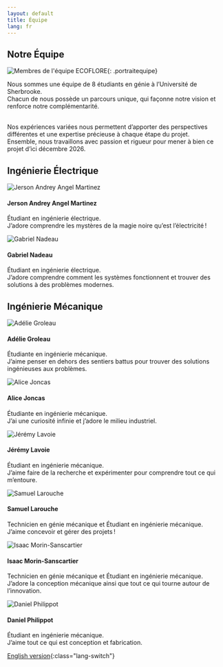 ```yaml
---
layout: default
title: Équipe
lang: fr
---
```

<div class="texte-centre">
  <h2>Notre Équipe</h2>
</div>

![Membres de l'équipe ECOFLORE](../images/DSC_0097.JPG){: .portraitequipe}

<div class="texte-centre">
Nous sommes une équipe de 8 étudiants en génie à l’Université de Sherbrooke.<br>
Chacun de nous possède un parcours unique, qui façonne notre vision et renforce notre complémentarité.<br><br>

Nos expériences variées nous permettent d’apporter des perspectives différentes et une expertise précieuse à chaque étape du projet.<br>
Ensemble, nous travaillons avec passion et rigueur pour mener à bien ce projet d’ici décembre 2026.<br>
</div>

<div class="team-section">
  <h2>Ingénierie Électrique</h2>
  <div class="team-grid">
    <div class="team-member">
      <img src="../images/membres/jerson.JPG" alt="Jerson Andrey Angel Martinez" class="portrait">
      <h4>Jerson Andrey Angel Martinez</h4>
      <p>Étudiant en ingénierie électrique.<br>
      J’adore comprendre les mystères de la magie noire qu’est l’électricité !</p>
    </div>
    <div class="team-member">
      <img src="../images/membres/gabriel.JPG" alt="Gabriel Nadeau" class="portrait">
      <h4>Gabriel Nadeau</h4>
      <p>Étudiant en ingénierie électrique.<br>
      J’adore comprendre comment les systèmes fonctionnent et trouver des solutions à des problèmes modernes.</p>
    </div>
  </div>
</div>
<div class="team-section">
  <h2>Ingénierie Mécanique</h2>
  <div class="team-grid">
    <div class="team-member">
      <img src="../images/membres/adelie.JPG" alt="Adélie Groleau" class="portrait">
      <h4>Adélie Groleau</h4>
      <p>Étudiante en ingénierie mécanique.<br>
      J’aime penser en dehors des sentiers battus pour trouver des solutions ingénieuses aux problèmes.</p>
    </div>
    <div class="team-member">
      <img src="../images/membres/alice.JPG" alt="Alice Joncas" class="portrait">
      <h4>Alice Joncas</h4>
      <p>Étudiante en ingénierie mécanique.<br>
      J’ai une curiosité infinie et j’adore le milieu industriel.</p>
    </div>
    <div class="team-member">
      <img src="../images/membres/jeremy.JPG" alt="Jérémy Lavoie" class="portrait">
      <h4>Jérémy Lavoie</h4>
      <p>Étudiant en ingénierie mécanique.<br>
      J’aime faire de la recherche et expérimenter pour comprendre tout ce qui m’entoure.</p>
    </div>
    <div class="team-member">
      <img src="../images/membres/samuel.JPG" alt="Samuel Larouche" class="portrait">
      <h4>Samuel Larouche</h4>
      <p>Technicien en génie mécanique et Étudiant en ingénierie mécanique.<br>
      J’aime concevoir et gérer des projets !</p>
    </div>
    <div class="team-member">
      <img src="../images/membres/isaac.JPG" alt="Isaac Morin-Sanscartier" class="portrait">
      <h4>Isaac Morin-Sanscartier</h4>
      <p>Technicien en génie mécanique et Étudiant en ingénierie mécanique.<br>
      J’adore la conception mécanique ainsi que tout ce qui tourne autour de l’innovation.</p>
    </div>
    <div class="team-member">
      <img src="../images/membres/daniel.JPG" alt="Daniel Philippot" class="portrait">
      <h4>Daniel Philippot</h4>
      <p>Étudiant en ingénierie mécanique.<br>
      J’aime tout ce qui est conception et fabrication.</p>
    </div>
  </div>
</div>

[English version](../en/team.html){:class="lang-switch"}

<!--
#### Ingénierie Électrique
![Jerson Andrey Angel Martinez](../images/membres/jerson.JPG){: .portrait}
- Jerson Andrey Angel Martinez
![Gabriel Nadeau](../images/membres/gabriel.JPG){: .portrait}
- Gabriel Nadeau

#### Ingénierie Mécanique
![Adélie Groleau](../images/membres/adelie.JPG){: .portrait}
- Adélie Groleau
- Alice Joncas
- Jérémy Lavoie
- Samuel Larouche
- Isaac Morin-Sanscartier
- Daniel Philippot
-->


